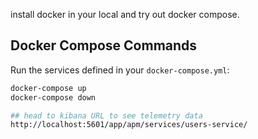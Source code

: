  install docker in your local and try out docker compose.


## Docker Compose Commands
Run the services defined in your `docker-compose.yml`:
```bash
docker-compose up
docker-compose down

## head to kibana URL to see telemetry data
http://localhost:5601/app/apm/services/users-service/




